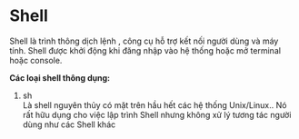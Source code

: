 # Shell

Shell là trình thông dịch lệnh , công cụ hỗ  trợ kết nối người dùng và máy tính. Shell được khởi động khi đăng nhập vào hệ thống hoặc mở terminal hoặc console.

**Các loại shell thông dụng:**

1. sh   
    Là shell nguyên thủy có mặt trên hầu hết các hệ thống Unix/Linux..
Nó rất hữu dụng cho việc lập trình Shell nhưng không xử lý tương tác người dùng như các Shell khác

